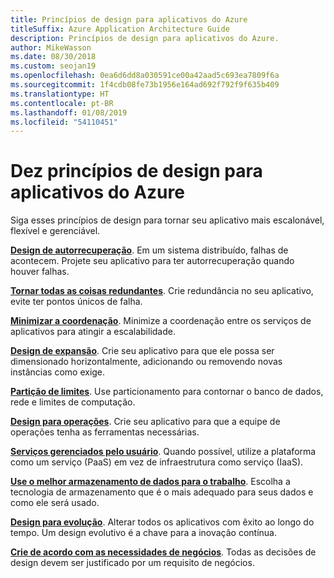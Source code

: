 ```yaml
---
title: Princípios de design para aplicativos do Azure
titleSuffix: Azure Application Architecture Guide
description: Princípios de design para aplicativos do Azure.
author: MikeWasson
ms.date: 08/30/2018
ms.custom: seojan19
ms.openlocfilehash: 0ea6d6dd8a030591ce00a42aad5c693ea7809f6a
ms.sourcegitcommit: 1f4cdb08fe73b1956e164ad692f792f9f635b409
ms.translationtype: HT
ms.contentlocale: pt-BR
ms.lasthandoff: 01/08/2019
ms.locfileid: "54110451"
---
```

# <a name="ten-design-principles-for-azure-applications"></a>Dez princípios de design para aplicativos do Azure

Siga esses princípios de design para tornar seu aplicativo mais escalonável, flexível e gerenciável.

**[Design de autorrecuperação](self-healing.md)**. Em um sistema distribuído, falhas de acontecem. Projete seu aplicativo para ter autorrecuperação quando houver falhas.

**[Tornar todas as coisas redundantes](redundancy.md)**. Crie redundância no seu aplicativo, evite ter pontos únicos de falha.

**[Minimizar a coordenação](minimize-coordination.md)**. Minimize a coordenação entre os serviços de aplicativos para atingir a escalabilidade.

**[Design de expansão](scale-out.md)**. Crie seu aplicativo para que ele possa ser dimensionado horizontalmente, adicionando ou removendo novas instâncias como exige.

**[Partição de limites](partition.md)**. Use particionamento para contornar o banco de dados, rede e limites de computação.

**[Design para operações](design-for-operations.md)**. Crie seu aplicativo para que a equipe de operações tenha as ferramentas necessárias.

**[Serviços gerenciados pelo usuário](managed-services.md)**. Quando possível, utilize a plataforma como um serviço (PaaS) em vez de infraestrutura como serviço (IaaS).

**[Use o melhor armazenamento de dados para o trabalho](use-the-best-data-store.md)**. Escolha a tecnologia de armazenamento que é o mais adequado para seus dados e como ele será usado.

**[Design para evolução](design-for-evolution.md)**. Alterar todos os aplicativos com êxito ao longo do tempo. Um design evolutivo é a chave para a inovação contínua.

**[Crie de acordo com as necessidades de negócios](build-for-business.md)**. Todas as decisões de design devem ser justificado por um requisito de negócios.
